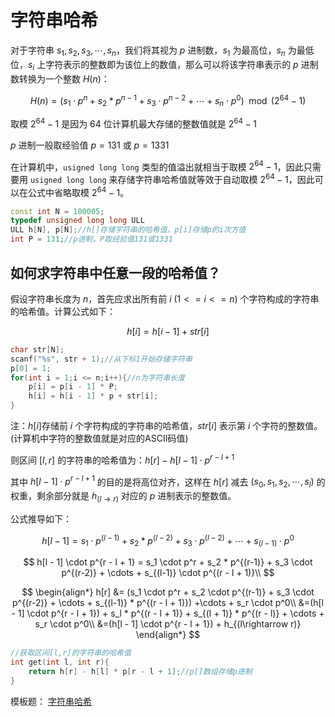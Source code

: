 # 字符串哈希

对于字符串 $s_1,s_2,s_3,\cdots,s_n$，我们将其视为 $p$ 进制数，$s_1$ 为最高位，$s_n$ 为最低位，$s_i$ 上字符表示的整数即为该位上的数值，那么可以将该字符串表示的 $p$ 进制数转换为一个整数 $H(n)$：

$$
H(n) = (s_1 \cdot p^n + s_2 * p^{n-1} + s_3 \cdot p^{n-2} + \cdots + s_n \cdot p^0)\mod  (2^{64} - 1)
$$

取模 $2^{64} - 1$ 是因为 $64$ 位计算机最大存储的整数值就是 $2^{64} - 1$

$p$ 进制一般取经验值 $p = 131$ 或 $p = 1331$  

在计算机中，`usigned long long` 类型的值溢出就相当于取模 $2^{64} - 1$，因此只需要用 `usigned long long` 来存储字符串哈希值就等效于自动取模 $2^{64} - 1$，因此可以在公式中省略取模 $2^{64} - 1$。

```C++
const int N = 100005;
typedef unsigned long long ULL
ULL h[N], p[N];//h[]存储字符串的哈希值，p[i]存储p的i次方值
int P = 131;//p进制，P取经验值131或1331
```

## 如何求字符串中任意一段的哈希值？

假设字符串长度为 $n$，首先应求出所有前 $i$ $(1 <= i <= n)$ 个字符构成的字符串的哈希值。计算公式如下：

$$h[i] = h[i - 1] + str[i]$$

```C++
char str[N];
scanf("%s", str + 1);//从下标1开始存储字符串
p[0] = 1;
for(int i = 1;i <= n;i++){//n为字符串长度
    p[i] = p[i - 1] * P;
    h[i] = h[i - 1] * p + str[i];
}
```

注：$h[i]$存储前 $i$ 个字符构成的字符串的哈希值，$str[i]$ 表示第 $i$ 个字符的整数值。(计算机中字符的整数值就是对应的ASCII码值)

则区间 $[l,r]$ 的字符串的哈希值为：$h[r] - h[l - 1] \cdot p^{r - l + 1}$  

其中 $h[l - 1] \cdot p^{r - l + 1}$ 的目的是将高位对齐，这样在 $h[r]$ 减去 $(s_0,s_1,s_2,\cdots,s_l)$ 的权重，剩余部分就是 $h_{(l\rightarrow r)}$ 对应的 $p$ 进制表示的整数值。  

公式推导如下：

$$
h[l - 1] = s_1 \cdot p^{(l - 1)} + s_2 * p^{(l-2)} + s_3 \cdot p^{(l-2)} + \cdots + s_{(l-1)} \cdot p^0
$$

$$
h[l - 1] \cdot p^{r - l + 1} = s_1 \cdot p^r + s_2 * p^{(r-1)} + s_3 \cdot p^{(r-2)} + \cdots + s_{(l-1)} \cdot p^{(r - l + 1)}\\
$$

$$
\begin{align*}
h[r] &= (s_1 \cdot p^r + s_2 \cdot p^{(r-1)} + s_3 \cdot p^{(r-2)} + \cdots + s_{(l-1)} * p^{(r - l + 1)}) +\cdots +  s_r \cdot p^0\\
&=(h[l - 1] \cdot p^{r - l + 1}) + s_l * p^{(r - l + 1)} + s_{(l + 1)} * p^{(r - l)} + \cdots + s_r \cdot p^0\\
&=(h[l - 1] \cdot p^{r - l + 1}) + h_{(l\rightarrow r)}
\end{align*}
$$

```C++
//获取区间[l,r]的字符串的哈希值
int get(int l, int r){
    return h[r] - h[l] * p[r - l + 1];//p[]数组存储p进制
}
```

模板题： [字符串哈希](https://www.acwing.com/problem/content/description/843/)